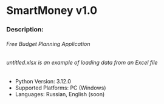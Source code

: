 # SmartMoney v1.0
### **Description**:
###### Free Budget Planning Application
###### untitled.xlsx is an example of loading data from an Excel file
- Python Version: 3.12.0
- Supported Platforms: PC (Windows)
- Languages: Russian, English (soon)
